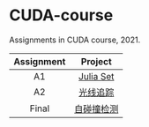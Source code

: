 # CUDA-course

Assignments in CUDA course, 2021.

| Assignment | Project |
| :---: | :---: |
| A1 | [Julia Set](A1/) |
| A2 | [光线追踪](A2/) |
| Final | [自碰撞检测](objcd/) |

